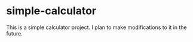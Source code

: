 # simple-calculator
This is a simple calculator project. I plan to make modifications to it in the future.

